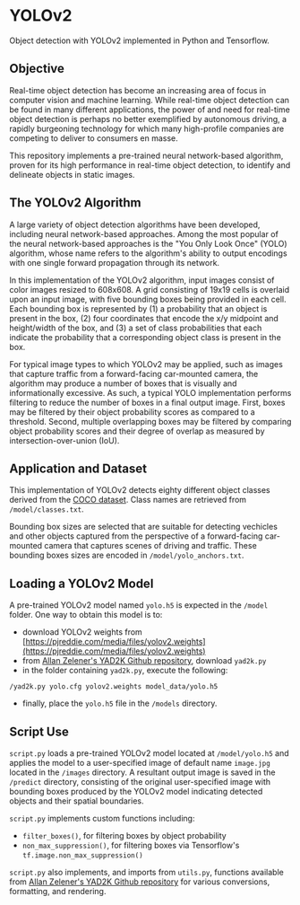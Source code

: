 # YOLOv2
Object detection with YOLOv2 implemented in Python and Tensorflow.

## Objective
Real-time object detection has become an increasing area of focus in computer vision and machine learning. While real-time object detection can be found in many different applications, the power of and need for real-time object detection is perhaps no better exemplified by autonomous driving, a rapidly burgeoning technology for which many high-profile companies are competing to deliver to consumers en masse. 

This repository implements a pre-trained neural network-based algorithm, proven for its high performance in real-time object detection, to identify and delineate objects in static images.

## The YOLOv2 Algorithm
A large variety of object detection algorithms have been developed, including neural network-based approaches. Among the most popular of the neural network-based approaches is the "You Only Look Once" (YOLO) algorithm, whose name refers to the algorithm's ability to output encodings with one single forward propagation through its network. 

In this implementation of the YOLOv2 algorithm, input images consist of color images resized to 608x608. A grid consisting of 19x19 cells is overlaid upon an input image, with five bounding boxes being provided in each cell. Each bounding box is represented by (1) a probability that an object is present in the box, (2) four coordinates that encode the x/y midpoint and height/width of the box, and (3) a set of class probabilities that each indicate the probability that a corresponding object class is present in the box.  

For typical image types to which YOLOv2 may be applied, such as images that capture traffic from a forward-facing car-mounted camera, the algorithm may produce a number of boxes that is visually and informationally excessive. As such, a typical YOLO implementation performs filtering to reduce the number of boxes in a final output image. First, boxes may be filtered by their object probability scores as compared to a threshold. Second, multiple overlapping boxes may be filtered by comparing object probability scores and their degree of overlap as measured by intersection-over-union (IoU).

## Application and Dataset
This implementation of YOLOv2 detects eighty different object classes derived from the [COCO dataset](https://cocodataset.org/). Class names are retrieved from `/model/classes.txt`.

Bounding box sizes are selected that are suitable for detecting vechicles and other objects captured from the perspective of a forward-facing car-mounted camera that captures scenes of driving and traffic. These bounding boxes sizes are encoded in `/model/yolo_anchors.txt`.

## Loading a YOLOv2 Model
A pre-trained YOLOv2 model named `yolo.h5` is expected in the `/model` folder. One way to obtain this model is to: 
- download YOLOv2 weights from [https://pjreddie.com/media/files/yolov2.weights](https://pjreddie.com/media/files/yolov2.weights)
- from [Allan Zelener's YAD2K Github repository](https://github.com/allanzelener/YAD2K), download `yad2k.py`
- in the folder containing `yad2k.py`, execute the following:
```
/yad2k.py yolo.cfg yolov2.weights model_data/yolo.h5
```
- finally, place the `yolo.h5` file in the `/models` directory.

## Script Use
`script.py` loads a pre-trained YOLOv2 model located at `/model/yolo.h5` and applies the model to a user-specified image of default name `image.jpg` located in the `/images` directory. A resultant output image is saved in the `/predict` directory, consisting of the original user-specified image with bounding boxes produced by the YOLOv2 model indicating detected objects and their spatial boundaries. 

`script.py` implements custom functions including:
- `filter_boxes()`, for filtering boxes by object probability
- `non_max_suppression()`, for filtering boxes via Tensorflow's `tf.image.non_max_suppression()`

`script.py` also implements, and imports from `utils.py`, functions available from [Allan Zelener's YAD2K Github repository](https://github.com/allanzelener/YAD2K) for various conversions, formatting, and rendering. 

